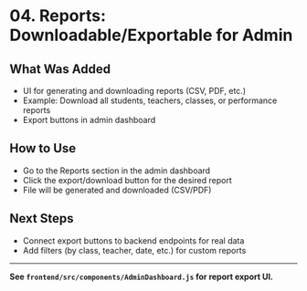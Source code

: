 # 04. Reports: Downloadable/Exportable for Admin

## What Was Added

- UI for generating and downloading reports (CSV, PDF, etc.)
- Example: Download all students, teachers, classes, or performance reports
- Export buttons in admin dashboard

## How to Use

- Go to the Reports section in the admin dashboard
- Click the export/download button for the desired report
- File will be generated and downloaded (CSV/PDF)

## Next Steps

- Connect export buttons to backend endpoints for real data
- Add filters (by class, teacher, date, etc.) for custom reports

---

**See `frontend/src/components/AdminDashboard.js` for report export UI.**
